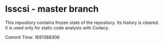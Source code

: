 # lsscsi - master branch

This repository contains frozen state of the repository.
Its history is cleared. It is used only for static code
analysis with Codacy.

Commit Time: 1691388306